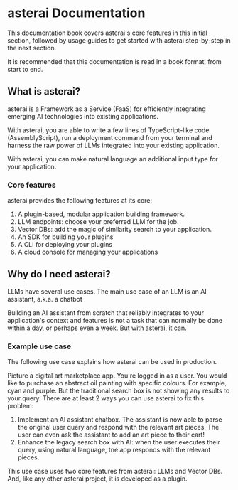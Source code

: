 # asterai Documentation
This documentation book covers asterai's core features in this initial section,
followed by usage guides to get started with asterai step-by-step in the next
section.

It is recommended that this documentation is read in a book format, from start
to end.

## What is asterai?
asterai is a Framework as a Service (FaaS) for efficiently integrating
emerging AI technologies into existing applications.

With asterai, you are able to write a few lines of TypeScript-like code
(AssemblyScript), run a deployment command from your terminal and harness
the raw power of LLMs integrated into your existing application. 

With asterai, you can make natural language an additional input type for your
application.

### Core features
asterai provides the following features at its core:

1. A plugin-based, modular application building framework.
2. LLM endpoints: choose your preferred LLM for the job.
3. Vector DBs: add the magic of similarity search to your application.
4. An SDK for building your plugins
5. A CLI for deploying your plugins
6. A cloud console for managing your applications


## Why do I need asterai?
LLMs have several use cases.
The main use case of an LLM is an AI assistant, a.k.a. a chatbot

Building an AI assistant from scratch that reliably integrates to your application's context
and features is not a task that can normally be done within a day, or perhaps
even a week.
But with asterai, it can.

### Example use case
The following use case explains how asterai can be used in production.

Picture a digital art marketplace app.
You're logged in as a user.
You would like to purchase an abstract oil painting with specific colours.
For example, cyan and purple.
But the traditional search box is not showing any results to your query.
There are at least 2 ways you can use asterai to fix this problem:

1. Implement an AI assistant chatbox.
   The assistant is now able to parse the original user query and respond with
   the relevant art pieces.
   The user can even ask the assistant to add an art piece to their cart!
2. Enhance the legacy search box with AI: when the user executes their
   query, using natural language, tne app responds with the relevant pieces.

This use case uses two core features from asterai: LLMs and Vector DBs.
And, like any other asterai project, it is developed as a plugin.
